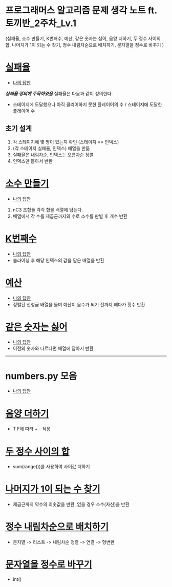 # 프로그래머스 알고리즘 문제 생각 노트 ft. 토끼반_2주차_Lv.1

(실패율, 소수 만들기, K번째수, 예산, 같은 숫자는 싫어, 음양 더하기, 두 정수 사이의 합, 나머지가 1이 되는 수 찾기, 정수 내림차순으로 배치하기, 문자열을 정수로 바꾸기 )


# [실패율](https://school.programmers.co.kr/learn/courses/30/lessons/42889)
- [나의 답안](https://github.com/KimGyeongMin-KR/algoritm/blob/main/rabbit-week-2/failure_rate.py)

***실패율 정의에 주목하였음***
실패율은 다음과 같이 정의한다.
- 스테이지에 도달했으나 아직 클리어하지 못한 플레이어의 수 / 스테이지에 도달한 플레이어 수
## 초기 설계

1. 각 스테이지에 몇 명이 있는지 확인 (스테이지 == 인덱스)
2. (각 스테이지 실패율, 인덱스) 배열을 만듦
3. 실패율은 내림차순, 인덱스는 오름차순 정렬
4. 인덱스만 뽑아서 반환


# [소수 만들기](https://school.programmers.co.kr/learn/courses/30/lessons/12977)
- [나의 답안](https://github.com/KimGyeongMin-KR/algoritm/blob/main/rabbit-week-2/creating_decimal_number.py)
1. nC3 조합들 각각 합을 배열에 담는다.
2. 배열에서 각 수를 제곱근까지의 수로 소수를 판별 후 개수 반환

# [K번째수](https://school.programmers.co.kr/learn/courses/30/lessons/42748)
- [나의 답안](https://github.com/KimGyeongMin-KR/algoritm/blob/main/rabbit-week-2/k_num.py)
- 슬라이싱 후 해당 인덱스의 값을 담은 배열을 반환


# [예산](https://school.programmers.co.kr/learn/courses/30/lessons/12982)
- [나의 답안](https://github.com/KimGyeongMin-KR/algoritm/blob/main/rabbit-week-2/budget.py)
- 정렬된 신청금 배열을 돌며 예산이 음수가 되기 전까지 빼다가 횟수 반환


# [같은 숫자는 싫어](https://school.programmers.co.kr/learn/courses/30/lessons/12906)
- [나의 답안](https://github.com/KimGyeongMin-KR/algoritm/blob/main/rabbit-week-2/not_same_num.py)
- 이전의 숫자와 다르다면 배열에 담아서 반환

---------------------
# numbers.py 모음
- [나의 답안](https://github.com/KimGyeongMin-KR/algoritm/blob/main/rabbit-week-2/numbers.py)
# [음양 더하기](https://school.programmers.co.kr/learn/courses/30/lessons/76501)
- T F에 따라 + - 적용

# [두 정수 사이의 합](https://school.programmers.co.kr/learn/courses/30/lessons/12912)
- sum(range())를 사용하여 사이값 더하기

# [나머지가 1이 되는 수 찾기](https://school.programmers.co.kr/learn/courses/30/lessons/87389)
- 제곱근까지 약수의 최솟값을 반환, 없을 경우 소수(자신)을 반환

# [정수 내림차순으로 배치하기](https://school.programmers.co.kr/learn/courses/30/lessons/12933)
- 문자열 -> 리스트 -> 내림차순 정렬 -> 연결 -> 형변환

# [문자열을 정수로 바꾸기](https://school.programmers.co.kr/learn/courses/30/lessons/12925)
- int()